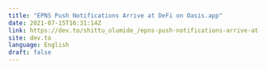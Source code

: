 ```yaml
---
title: "EPNS Push Notifications Arrive at DeFi on Oasis.app"
date: 2021-07-15T16:31:14Z
link: https://dev.to/shittu_olumide_/epns-push-notifications-arrive-at-defi-on-oasis-app-11im?utm_medium=RSS&utm_source=news.12bit.vn
site: dev.to
language: English
draft: false
---
```


